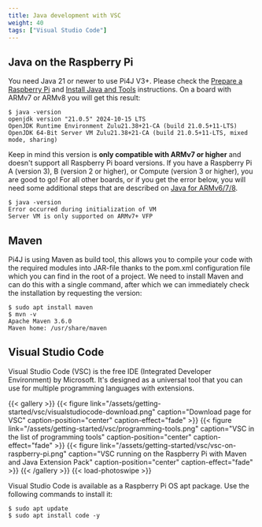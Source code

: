 ```yaml
---
title: Java development with VSC
weight: 40
tags: ["Visual Studio Code"]
---
```


## Java on the Raspberry Pi

You need Java 21 or newer to use Pi4J V3+. Please check the [Prepare a Raspberry Pi](/prepare/install-java/) and [Install Java and Tools](/prepare/install-java/) instructions. On a board with ARMv7 or ARMv8 you will get this result:

```shell
$ java -version
openjdk version "21.0.5" 2024-10-15 LTS
OpenJDK Runtime Environment Zulu21.38+21-CA (build 21.0.5+11-LTS)
OpenJDK 64-Bit Server VM Zulu21.38+21-CA (build 21.0.5+11-LTS, mixed mode, sharing)
```

Keep in mind this version is **only compatible with ARMv7 or higher** and doesn't support all
Raspberry Pi board versions. If you have a Raspberry Pi A (version 3), B (version 2 or higher),
or Compute (version 3 or higher), you are good to go! For all other boards, or if you get the error below, you will need some additional steps
that are described on [Java for ARMv6/7/8](/documentation/java-installation/).

```shell
$ java -version
Error occurred during initialization of VM
Server VM is only supported on ARMv7+ VFP
```

## Maven

Pi4J is using Maven as build tool, this allows you to compile your code with the required modules into JAR-file thanks 
to the pom.xml configuration file which you can find in the root of a project. We need to install Maven and can do this
with a single command, after which we can immediately check the installation by requesting the version:

```shell
$ sudo apt install maven
$ mvn -v
Apache Maven 3.6.0
Maven home: /usr/share/maven
```

## Visual Studio Code

Visual Studio Code (VSC) is the free IDE (Integrated Developer Environment) by Microsoft. It's designed as a universal
tool that you can use for multiple programming languages with extensions. 

{{< gallery >}}
{{< figure link="/assets/getting-started/vsc/visualstudiocode-download.png" caption="Download page for VSC" caption-position="center" caption-effect="fade" >}}
{{< figure link="/assets/getting-started/vsc/programming-tools.png" caption="VSC in the list of programming tools" caption-position="center" caption-effect="fade" >}}
{{< figure link="/assets/getting-started/vsc/vsc-on-raspberry-pi.png" caption="VSC running on the Raspberry Pi with Maven and Java Extension Pack" caption-position="center" caption-effect="fade" >}}
{{< /gallery >}}
{{< load-photoswipe >}}

Visual Studio Code is available as a Raspberry Pi OS apt package. 
Use the following commands to install it:

```shell
$ sudo apt update
$ sudo apt install code -y
```


